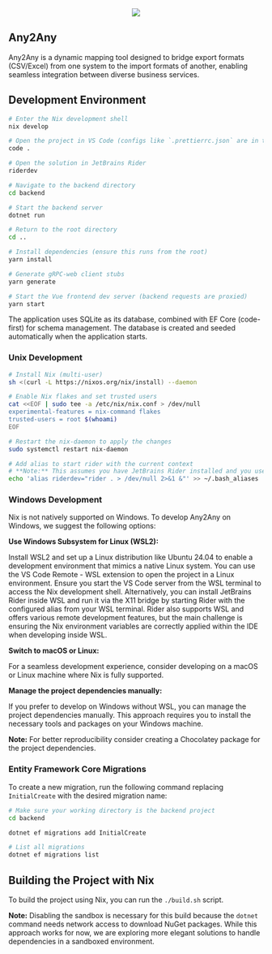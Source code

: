 <div align="center" style="display: flex; justify-content: center; align-items: center;">
  <a href="https://github.com/seventymx/any2any/blob/main/LICENSE"><img src="https://img.shields.io/github/license/seventymx/any2any?style=for-the-badge&color=important"></a>
</div>

## Any2Any

Any2Any is a dynamic mapping tool designed to bridge export formats (CSV/Excel) from one system to the import formats of another, enabling seamless integration between diverse business services.

## Development Environment

```sh
# Enter the Nix development shell
nix develop

# Open the project in VS Code (configs like `.prettierrc.json` are in the root)
code .

# Open the solution in JetBrains Rider
riderdev

# Navigate to the backend directory
cd backend

# Start the backend server
dotnet run

# Return to the root directory
cd ..

# Install dependencies (ensure this runs from the root)
yarn install

# Generate gRPC-web client stubs
yarn generate

# Start the Vue frontend dev server (backend requests are proxied)
yarn start

```

The application uses SQLite as its database, combined with EF Core (code-first) for schema management. The database is created and seeded automatically when the application starts.

### Unix Development

```sh
# Install Nix (multi-user)
sh <(curl -L https://nixos.org/nix/install) --daemon

# Enable Nix flakes and set trusted users
cat <<EOF | sudo tee -a /etc/nix/nix.conf > /dev/null
experimental-features = nix-command flakes
trusted-users = root $(whoami)
EOF

# Restart the nix-daemon to apply the changes
sudo systemctl restart nix-daemon

# Add alias to start rider with the current context
# **Note:** This assumes you have JetBrains Rider installed and you use the Bash shell
echo 'alias riderdev="rider . > /dev/null 2>&1 &"' >> ~/.bash_aliases
```

### Windows Development

Nix is not natively supported on Windows. To develop Any2Any on Windows, we suggest the following options:

**Use Windows Subsystem for Linux (WSL2):**

Install WSL2 and set up a Linux distribution like Ubuntu 24.04 to enable a development environment that mimics a native Linux system.
You can use the VS Code Remote - WSL extension to open the project in a Linux environment.
Ensure you start the VS Code server from the WSL terminal to access the Nix development shell.
Alternatively, you can install JetBrains Rider inside WSL and run it via the X11 bridge by starting Rider with the configured alias from your WSL terminal.
Rider also supports WSL and offers various remote development features, but the main challenge is ensuring the Nix environment variables are correctly applied within the IDE when developing inside WSL.

**Switch to macOS or Linux:**

For a seamless development experience, consider developing on a macOS or Linux machine where Nix is fully supported.

**Manage the project dependencies manually:**

If you prefer to develop on Windows without WSL, you can manage the project dependencies manually. This approach requires you to install the necessary tools and packages on your Windows machine.

**Note:** For better reproducibility consider creating a Chocolatey package for the project dependencies.

### Entity Framework Core Migrations

To create a new migration, run the following command replacing `InitialCreate` with the desired migration name:

```sh
# Make sure your working directory is the backend project
cd backend

dotnet ef migrations add InitialCreate

# List all migrations
dotnet ef migrations list
```

## Building the Project with Nix

To build the project using Nix, you can run the `./build.sh` script.

**Note:** Disabling the sandbox is necessary for this build because the `dotnet` command needs network access to download NuGet packages.
While this approach works for now, we are exploring more elegant solutions to handle dependencies in a sandboxed environment.
